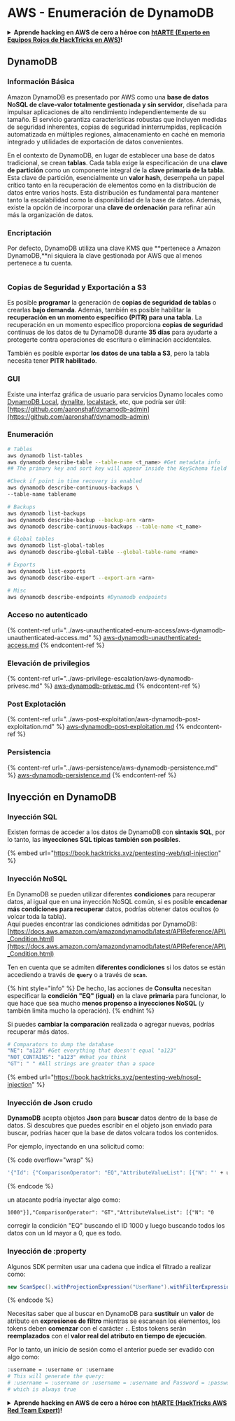 # AWS - Enumeración de DynamoDB

<details>

<summary><strong>Aprende hacking en AWS de cero a héroe con</strong> <a href="https://training.hacktricks.xyz/courses/arte"><strong>htARTE (Experto en Equipos Rojos de HackTricks en AWS)</strong></a><strong>!</strong></summary>

Otras formas de apoyar a HackTricks:

* Si deseas ver tu **empresa anunciada en HackTricks** o **descargar HackTricks en PDF** Consulta los [**PLANES DE SUSCRIPCIÓN**](https://github.com/sponsors/carlospolop)!
* Obtén [**merchandising oficial de PEASS & HackTricks**](https://peass.creator-spring.com)
* Descubre [**La Familia PEASS**](https://opensea.io/collection/the-peass-family), nuestra colección exclusiva de [**NFTs**](https://opensea.io/collection/the-peass-family)
* **Únete al** 💬 [**grupo de Discord**](https://discord.gg/hRep4RUj7f) o al [**grupo de telegram**](https://t.me/peass) o **síguenos** en **Twitter** 🐦 [**@hacktricks\_live**](https://twitter.com/hacktricks\_live)**.**
* **Comparte tus trucos de hacking enviando PRs a los repositorios de** [**HackTricks**](https://github.com/carlospolop/hacktricks) y [**HackTricks Cloud**](https://github.com/carlospolop/hacktricks-cloud).

</details>

## DynamoDB

### Información Básica

Amazon DynamoDB es presentado por AWS como una **base de datos NoSQL de clave-valor totalmente gestionada y sin servidor**, diseñada para impulsar aplicaciones de alto rendimiento independientemente de su tamaño. El servicio garantiza características robustas que incluyen medidas de seguridad inherentes, copias de seguridad ininterrumpidas, replicación automatizada en múltiples regiones, almacenamiento en caché en memoria integrado y utilidades de exportación de datos convenientes.

En el contexto de DynamoDB, en lugar de establecer una base de datos tradicional, se crean **tablas**. Cada tabla exige la especificación de una **clave de partición** como un componente integral de la **clave primaria de la tabla**. Esta clave de partición, esencialmente un **valor hash**, desempeña un papel crítico tanto en la recuperación de elementos como en la distribución de datos entre varios hosts. Esta distribución es fundamental para mantener tanto la escalabilidad como la disponibilidad de la base de datos. Además, existe la opción de incorporar una **clave de ordenación** para refinar aún más la organización de datos.

### Encriptación

Por defecto, DynamoDB utiliza una clave KMS que \*\*pertenece a Amazon DynamoDB,\*\*ni siquiera la clave gestionada por AWS que al menos pertenece a tu cuenta.

<figure><img src="https://lh4.googleusercontent.com/JjtNS7aA-_GRMgZb4v93jWEQJi6DQdUPq0FEpzZPdeyCeNoG05p0NJiV9Zs-ULs_-Tfjmx0W1ZgsE2Ui2ljo7D-1a87Xny-gpLVQO0XmXdFoph9ci1RepbVNwaCe9oPruEZSEDxGTxF5dIv6pW1WpT6kWA=s2048" alt=""><figcaption></figcaption></figure>

### Copias de Seguridad y Exportación a S3

Es posible **programar** la generación de **copias de seguridad de tablas** o crearlas **bajo demanda**. Además, también es posible habilitar la **recuperación en un momento específico (PITR) para una tabla.** La recuperación en un momento específico proporciona **copias de seguridad** continuas de los datos de tu DynamoDB durante **35 días** para ayudarte a protegerte contra operaciones de escritura o eliminación accidentales.

También es posible exportar **los datos de una tabla a S3**, pero la tabla necesita tener **PITR habilitado**.

### GUI

Existe una interfaz gráfica de usuario para servicios Dynamo locales como [DynamoDB Local](https://aws.amazon.com/blogs/aws/dynamodb-local-for-desktop-development/), [dynalite](https://github.com/mhart/dynalite), [localstack](https://github.com/localstack/localstack), etc, que podría ser útil: [https://github.com/aaronshaf/dynamodb-admin](https://github.com/aaronshaf/dynamodb-admin)

### Enumeración
```bash
# Tables
aws dynamodb list-tables
aws dynamodb describe-table --table-name <t_name> #Get metadata info
## The primary key and sort key will appear inside the KeySchema field

#Check if point in time recovery is enabled
aws dynamodb describe-continuous-backups \
--table-name tablename

# Backups
aws dynamodb list-backups
aws dynamodb describe-backup --backup-arn <arn>
aws dynamodb describe-continuous-backups --table-name <t_name>

# Global tables
aws dynamodb list-global-tables
aws dynamodb describe-global-table --global-table-name <name>

# Exports
aws dynamodb list-exports
aws dynamodb describe-export --export-arn <arn>

# Misc
aws dynamodb describe-endpoints #Dynamodb endpoints
```
### Acceso no autenticado

{% content-ref url="../aws-unauthenticated-enum-access/aws-dynamodb-unauthenticated-access.md" %}
[aws-dynamodb-unauthenticated-access.md](../aws-unauthenticated-enum-access/aws-dynamodb-unauthenticated-access.md)
{% endcontent-ref %}

### Elevación de privilegios

{% content-ref url="../aws-privilege-escalation/aws-dynamodb-privesc.md" %}
[aws-dynamodb-privesc.md](../aws-privilege-escalation/aws-dynamodb-privesc.md)
{% endcontent-ref %}

### Post Explotación

{% content-ref url="../aws-post-exploitation/aws-dynamodb-post-exploitation.md" %}
[aws-dynamodb-post-exploitation.md](../aws-post-exploitation/aws-dynamodb-post-exploitation.md)
{% endcontent-ref %}

### Persistencia

{% content-ref url="../aws-persistence/aws-dynamodb-persistence.md" %}
[aws-dynamodb-persistence.md](../aws-persistence/aws-dynamodb-persistence.md)
{% endcontent-ref %}

## Inyección en DynamoDB

### Inyección SQL

Existen formas de acceder a los datos de DynamoDB con **sintaxis SQL**, por lo tanto, las **inyecciones SQL típicas también son posibles**.

{% embed url="https://book.hacktricks.xyz/pentesting-web/sql-injection" %}

### Inyección NoSQL

En DynamoDB se pueden utilizar diferentes **condiciones** para recuperar datos, al igual que en una inyección NoSQL común, si es posible **encadenar más condiciones para recuperar** datos, podrías obtener datos ocultos (o volcar toda la tabla).\
Aquí puedes encontrar las condiciones admitidas por DynamoDB: [https://docs.aws.amazon.com/amazondynamodb/latest/APIReference/API\_Condition.html](https://docs.aws.amazon.com/amazondynamodb/latest/APIReference/API\_Condition.html)

Ten en cuenta que se admiten **diferentes condiciones** si los datos se están accediendo a través de **`query`** o a través de **`scan`**.

{% hint style="info" %}
De hecho, las acciones de **Consulta** necesitan especificar la **condición "EQ" (igual)** en la clave **primaria** para funcionar, lo que hace que sea mucho **menos propenso a inyecciones NoSQL** (y también limita mucho la operación).
{% endhint %}

Si puedes **cambiar la comparación** realizada o agregar nuevas, podrías recuperar más datos.
```bash
# Comparators to dump the database
"NE": "a123" #Get everything that doesn't equal "a123"
"NOT_CONTAINS": "a123" #What you think
"GT": " " #All strings are greater than a space
```
{% embed url="https://book.hacktricks.xyz/pentesting-web/nosql-injection" %}

### Inyección de Json crudo

**DynamoDB** acepta objetos **Json** para **buscar** datos dentro de la base de datos. Si descubres que puedes escribir en el objeto json enviado para buscar, podrías hacer que la base de datos volcara todos los contenidos.

Por ejemplo, inyectando en una solicitud como:

{% code overflow="wrap" %}
```bash
'{"Id": {"ComparisonOperator": "EQ","AttributeValueList": [{"N": "' + user_input + '"}]}}'
```
{% endcode %}

un atacante podría inyectar algo como:

`1000"}],"ComparisonOperator": "GT","AttributeValueList": [{"N": "0`

corregir la condición "EQ" buscando el ID 1000 y luego buscando todos los datos con un Id mayor a 0, que es todo.

### Inyección de :property

Algunos SDK permiten usar una cadena que indica el filtrado a realizar como:
```java
new ScanSpec().withProjectionExpression("UserName").withFilterExpression(user_input+" = :username and Password = :password").withValueMap(valueMap)
```
{% endcode %}

Necesitas saber que al buscar en DynamoDB para **sustituir** un **valor** de atributo en **expresiones de filtro** mientras se escanean los elementos, los tokens deben **comenzar** con el carácter **`:`**. Estos tokens serán **reemplazados** con el **valor real del atributo en tiempo de ejecución**.

Por lo tanto, un inicio de sesión como el anterior puede ser evadido con algo como:
```bash
:username = :username or :username
# This will generate the query:
# :username = :username or :username = :username and Password = :password
# which is always true
```
<details>

<summary><strong>Aprende hacking en AWS de cero a héroe con</strong> <a href="https://training.hacktricks.xyz/courses/arte"><strong>htARTE (HackTricks AWS Red Team Expert)</strong></a><strong>!</strong></summary>

Otras formas de apoyar a HackTricks:

* Si quieres ver tu **empresa anunciada en HackTricks** o **descargar HackTricks en PDF** Consulta los [**PLANES DE SUSCRIPCIÓN**](https://github.com/sponsors/carlospolop)!
* Obtén el [**oficial PEASS & HackTricks swag**](https://peass.creator-spring.com)
* Descubre [**The PEASS Family**](https://opensea.io/collection/the-peass-family), nuestra colección de [**NFTs**](https://opensea.io/collection/the-peass-family) exclusivos
* **Únete al** 💬 [**grupo de Discord**](https://discord.gg/hRep4RUj7f) o al [**grupo de telegram**](https://t.me/peass) o **síguenos** en **Twitter** 🐦 [**@hacktricks\_live**](https://twitter.com/hacktricks\_live)**.**
* **Comparte tus trucos de hacking enviando PRs a los** [**HackTricks**](https://github.com/carlospolop/hacktricks) y [**HackTricks Cloud**](https://github.com/carlospolop/hacktricks-cloud) repositorios de github.

</details>
